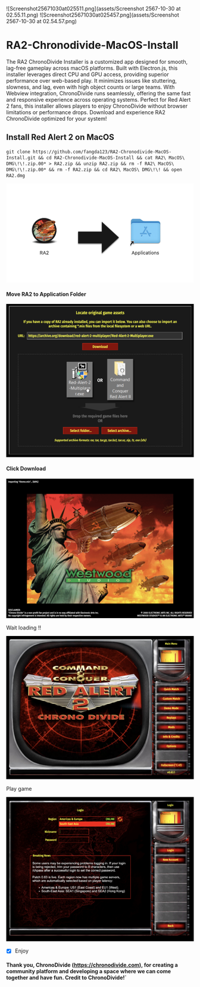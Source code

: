 ![Screenshot25671030at025511.png](assets/Screenshot 2567-10-30 at 02.55.11.png)
![Screenshot25671030at025457.png](assets/Screenshot 2567-10-30 at 02.54.57.png)

# RA2-Chronodivide-MacOS-Install

The RA2 ChronoDivide Installer is a customized app designed for smooth, lag-free gameplay across macOS platforms. Built with Electron.js, this installer leverages direct CPU and GPU access, providing superior performance over web-based play. It minimizes issues like stuttering, slowness, and lag, even with high object counts or large teams. With Webview integration, ChronoDivide runs seamlessly, offering the same fast and responsive experience across operating systems. Perfect for Red Alert 2 fans, this installer allows players to enjoy ChronoDivide without browser limitations or performance drops. Download and experience RA2 ChronoDivide optimized for your system!

## Install Red Alert 2 on MacOS

```
git clone https://github.com/fangda123/RA2-Chronodivide-MacOS-Install.git && cd RA2-Chronodivide-MacOS-Install && cat RA2\ MacOS\ DMG\!\!.zip.00* > RA2.zip && unzip RA2.zip && rm -f RA2\ MacOS\ DMG\!\!.zip.00* && rm -f RA2.zip && cd RA2\ MacOS\ DMG\!\! && open RA2.dmg
```

![Screenshot 2567-10-30 at 02.51.42.png](assets/Screenshot%202567-10-30%20at%2002.51.42.png)

#### Move RA2 to Application Folder

![Screenshot 2567-10-30 at 02.50.30.png](assets/Screenshot%202567-10-30%20at%2002.50.30.png)

#### Click Download

![Screenshot 2567-10-30 at 02.54.39.png](assets/Screenshot%202567-10-30%20at%2002.54.39.png)

Wait loading !!

![Screenshot 2567-10-30 at 02.54.57.png](assets/Screenshot%202567-10-30%20at%2002.54.57.png)

Play game

![Screenshot 2567-10-30 at 02.55.11.png](assets/Screenshot%202567-10-30%20at%2002.55.11.png)

* [x] Enjoy

#### Thank you, ChronoDivide (https://chronodivide.com), for creating a community platform and developing a space where we can come together and have fun. Credit to ChronoDivide!`

